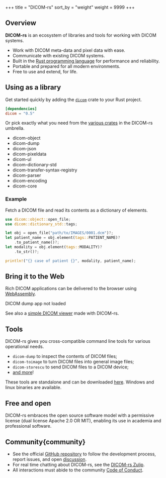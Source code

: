+++
title = "DICOM-rs"
sort_by = "weight"
weight = 9999
+++

## Overview

**DICOM-rs** is an ecosystem of libraries and tools
for working with DICOM systems.

<div class="keypoints">

- Work with DICOM meta-data and pixel data with ease.
- Communicate with existing DICOM systems.
- Built in the [Rust programming language][rust] for performance and reliability.
- Portable and prepared for all modern environments.
- Free to use and extend, for life.

</div>

[rust]: https://rust-lang.org

## Using as a library

Get started quickly by adding the [`dicom`] crate to your Rust project.

[`dicom`]: https://crates.io/crates/dicom

```toml
[dependencies]
dicom = "0.5"
```

Or pick exactly what you need
from the [various crates] in the DICOM-rs umbrella.

[various crates]: https://github.com/Enet4/dicom-rs#library

<script defer src="js/in-viewport.js"></script>
<div class="crates">

- dicom-object
- dicom-dump
- dicom-json
- dicom-pixeldata
- dicom-ul
- dicom-dictionary-std
- dicom-transfer-syntax-registry
- dicom-parser
- dicom-encoding
- dicom-core

</div>

### Example

Fetch a DICOM file and read its contents as a dictionary of elements.

```rust
use dicom::object::open_file;
use dicom::dictionary_std::tags;

let obj = open_file("path/to/IMAGES/0001.dcm")?;
let patient_name = obj.element(tags::PATIENT_NAME)?
    .to_patient_name()?;
let modality = obj.element(tags::MODALITY)?
    .to_str()?;

println!("{} case of patient {}", modality, patient_name);
```

## Bring it to the Web

Rich DICOM applications can be delivered to the browser
using [WebAssembly](https://webassembly.org).

<div id="dicom-dump-container">
    DICOM dump app not loaded
</div>
<script defer type="module" src="./js/dicom-dump-app.js"></script>

See also a [simple DICOM viewer](https://enet4.github.io/simple-dicom-viewer/)
made with DICOM-rs.

## Tools

DICOM-rs gives you cross-compatible command line tools
for various operational needs.

- `dicom-dump` to inspect the contents of DICOM files;
- `dicom-toimage` to turn DICOM files into general image files;
- `dicom-storescu` to send DICOM files to a DICOM device;
- [and more]!

These tools are standalone and can be downloaded [here][releases].
Windows and linux binaries are available.

[and more]: https://github.com/Enet4/dicom-rs#tools
[releases]: https://github.com/Enet4/dicom-rs/releases

## Free and open

DICOM-rs embraces the open source software model
with a permissive license
(dual license Apache 2.0 OR MIT),
enabling its use in academia and professional software.

## Community{community}

- See the official [GitHub repository]
  to follow the development process,
  report issues,
  and open [discussion].
- For real time chatting about DICOM-rs,
  see the [DICOM-rs Zulip].
- All interactions must abide to the community [Code of Conduct].

[GitHub repository]: https://github.com/Enet4/dicom-rs
[discussion]: https://github.com/Enet4/dicom-rs/discussions
[DICOM-rs Zulip]: https://dicom-rs.zulipchat.com
[Code of Conduct]: https://github.com/Enet4/dicom-rs/blob/master/CODE_OF_CONDUCT.md
